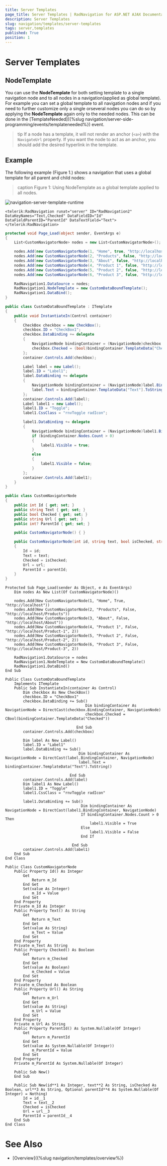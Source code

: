 ```yaml
---
title: Server Templates
page_title: Server Templates | RadNavigation for ASP.NET AJAX Documentation
description: Server Templates
slug: navigation/templates/server-templates
tags: server,templates
published: True
position: 1
---
```


# Server Templates

## NodeTemplate

You can use the **NodeTemplate** for both setting template to a single navigation node and to all nodes in a navigation(applied as global template). For example you can set a global template to all navigation nodes and if you need to further customize only a single orseveral nodes you can do so by applying the **NodeTemplate** again only to the needed nodes. This can be done in the [TemplateNeeded]({%slug navigation/server-side-programming/events/templateneeded%}) event.

>tip If a node has a template, it will not render an anchor (`<a>`) with the `NavigateUrl` property. If you want the node to act as an anchor, you should add the desired hyperlink in the template.

## Example

The following example (Figure 1.) shows a navigation that uses a global template for all parent and child nodes:
>caption Figure 1: Using NodeTemplate as a global template applied to all nodes.

![navigation-server-template-runtime](images/navigation-server-template-runtime.png)

````ASPNET
<telerik:RadNavigation runat="server" ID="RadNavigation2"  DataKeyNames="Text,Checked" DataFieldID="Id" DataFieldParentID="ParentId" DataTextField="Text">
</telerik:RadNavigation>
````

````C#
protected void Page_Load(object sender, EventArgs e)
{
	List<CustomNavigatorNode> nodes = new List<CustomNavigatorNode>();

	nodes.Add(new CustomNavigatorNode(1, "Home", true, "http://localhost"));
	nodes.Add(new CustomNavigatorNode(2, "Products", false, "http://localhost/Products"));
	nodes.Add(new CustomNavigatorNode(3, "About", false, "http://localhost/About"));
	nodes.Add(new CustomNavigatorNode(4, "Product 1", false, "http://localhost/Product-1", 2));
	nodes.Add(new CustomNavigatorNode(5, "Product 2", false, "http://localhost/Product-2", 2));
	nodes.Add(new CustomNavigatorNode(6, "Product 3", false, "http://localhost/Product-3", 2));

	RadNavigation1.DataSource = nodes;
	RadNavigation1.NodeTemplate = new CustomDataBoundTemplate();
	RadNavigation1.DataBind();
}

public class CustomDataBoundTemplate : ITemplate
{
	public void InstantiateIn(Control container)
	{
		CheckBox checkbox = new CheckBox();
		checkbox.ID = "CheckBox1";
		checkbox.DataBinding += delegate
		{
			NavigationNode bindingContainer = (NavigationNode)checkbox.BindingContainer;
			checkbox.Checked = (bool)bindingContainer.TemplateData["Checked"];
		};
		container.Controls.Add(checkbox);

		Label label = new Label();
		label.ID = "Label1";
		label.DataBinding += delegate
		{
			NavigationNode bindingContainer = (NavigationNode)label.BindingContainer;
			label.Text = bindingContainer.TemplateData["Text"].ToString();
		};
		container.Controls.Add(label);
		Label label1 = new Label();
		label1.ID = "Toggle";
		label1.CssClass = "rnvToggle radIcon";

		label1.DataBinding += delegate
		{
			NavigationNode bindingContainer = (NavigationNode)label1.BindingContainer;
			if (bindingContainer.Nodes.Count > 0)
			{
				label1.Visible = true;
			}
			else
			{
				label1.Visible = false;
			}
		};
		container.Controls.Add(label1);
	}
}

public class CustomNavigatorNode
{
	public int Id { get; set; }
	public string Text { get; set; }
	public bool Checked { get; set; }
	public string Url { get; set; }
	public int? ParentId { get; set; }

	public CustomNavigatorNode() { }

	public CustomNavigatorNode(int id, string text, bool isChecked, string url, int? parentId = null)
	{
		Id = id;
		Text = text;
		Checked = isChecked;
		Url = url;
		ParentId = parentId;
	}
}
````
````VB.NET
Protected Sub Page_Load(sender As Object, e As EventArgs)
	Dim nodes As New List(Of CustomNavigatorNode)()

	nodes.Add(New CustomNavigatorNode(1, "Home", True, "http://localhost"))
	nodes.Add(New CustomNavigatorNode(2, "Products", False, "http://localhost/Products"))
	nodes.Add(New CustomNavigatorNode(3, "About", False, "http://localhost/About"))
	nodes.Add(New CustomNavigatorNode(4, "Product 1", False, "http://localhost/Product-1", 2))
	nodes.Add(New CustomNavigatorNode(5, "Product 2", False, "http://localhost/Product-2", 2))
	nodes.Add(New CustomNavigatorNode(6, "Product 3", False, "http://localhost/Product-3", 2))

	RadNavigation1.DataSource = nodes
	RadNavigation1.NodeTemplate = New CustomDataBoundTemplate()
	RadNavigation1.DataBind()
End Sub

Public Class CustomDataBoundTemplate
	Implements ITemplate
	Public Sub InstantiateIn(container As Control)
		Dim checkbox As New CheckBox()
		checkbox.ID = "CheckBox1"
		checkbox.DataBinding += Sub()
									Dim bindingContainer As NavigationNode = DirectCast(checkbox.BindingContainer, NavigationNode)
									checkbox.Checked = CBool(bindingContainer.TemplateData("Checked"))

								End Sub
		container.Controls.Add(checkbox)

		Dim label As New Label()
		label.ID = "Label1"
		label.DataBinding += Sub()
								 Dim bindingContainer As NavigationNode = DirectCast(label.BindingContainer, NavigationNode)
								 label.Text = bindingContainer.TemplateData("Text").ToString()

							 End Sub
		container.Controls.Add(label)
		Dim label1 As New Label()
		label1.ID = "Toggle"
		label1.CssClass = "rnvToggle radIcon"

		label1.DataBinding += Sub()
								  Dim bindingContainer As NavigationNode = DirectCast(label1.BindingContainer, NavigationNode)
								  If bindingContainer.Nodes.Count > 0 Then
									  label1.Visible = True
								  Else
									  label1.Visible = False
								  End If

							  End Sub
		container.Controls.Add(label1)
	End Sub
End Class

Public Class CustomNavigatorNode
	Public Property Id() As Integer
		Get
			Return m_Id
		End Get
		Set(value As Integer)
			m_Id = Value
		End Set
	End Property
	Private m_Id As Integer
	Public Property Text() As String
		Get
			Return m_Text
		End Get
		Set(value As String)
			m_Text = Value
		End Set
	End Property
	Private m_Text As String
	Public Property Checked() As Boolean
		Get
			Return m_Checked
		End Get
		Set(value As Boolean)
			m_Checked = Value
		End Set
	End Property
	Private m_Checked As Boolean
	Public Property Url() As String
		Get
			Return m_Url
		End Get
		Set(value As String)
			m_Url = Value
		End Set
	End Property
	Private m_Url As String
	Public Property ParentId() As System.Nullable(Of Integer)
		Get
			Return m_ParentId
		End Get
		Set(value As System.Nullable(Of Integer))
			m_ParentId = Value
		End Set
	End Property
	Private m_ParentId As System.Nullable(Of Integer)

	Public Sub New()
	End Sub

	Public Sub New(id**1 As Integer, text**2 As String, isChecked As Boolean, url**3 As String, Optional parentId**4 As System.Nullable(Of Integer) = Nothing)
		Id = id__1
		Text = text__2
		Checked = isChecked
		Url = url__3
		ParentId = parentId__4
	End Sub
End Class
````

# See Also

 * [Overview]({%slug navigation/templates/overview%})
